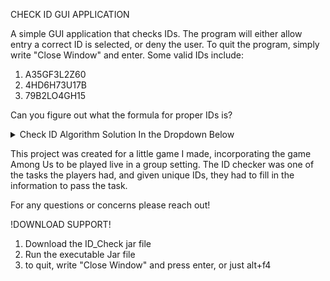 CHECK ID GUI APPLICATION

A simple GUI application that checks IDs. The program will either allow entry a correct ID is selected, or deny the user.
To quit the program, simply write "Close Window" and enter. Some valid IDs include:

1) A35GF3L2Z60
2) 4HD6H73U17B
3) 79B2LO4GH15

Can you figure out what the formula for proper IDs is?

<details>
  <summary>Check ID Algorithm Solution In the Dropdown Below</summary>

    Given a string, the integers within must sum up to 100. 
    If two integers are adjacent, they are counted as a double digit value
    The length of the string also doesn't matter!
    E.G.
      AB3C53EFG13HIJ9KL20MN2 -> 3+53+13+9+20+2=100 which is valid!
      
</details>

This project was created for a little game I made, incorporating the game Among Us to be played live in a group setting. 
The ID checker was one of the tasks the players had, and given unique IDs, they had to fill in the information to pass the task.

For any questions or concerns please reach out!


!DOWNLOAD SUPPORT!

1) Download the ID_Check jar file
2) Run the executable Jar file
3) to quit, write "Close Window" and press enter, or just alt+f4
